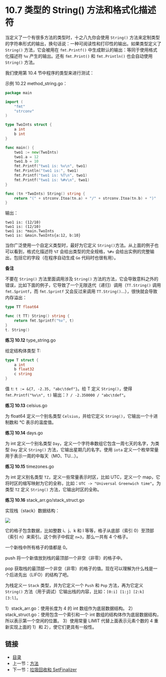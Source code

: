 # 10.7 类型的 String() 方法和格式化描述符

当定义了一个有很多方法的类型时，十之八九你会使用 `String()` 方法来定制类型的字符串形式的输出，换句话说：一种可阅读性和打印性的输出。如果类型定义了 `String()` 方法，它会被用在 `fmt.Printf()` 中生成默认的输出：等同于使用格式化描述符 `%v` 产生的输出。还有 `fmt.Print()` 和 `fmt.Println()` 也会自动使用 `String()` 方法。

我们使用第 10.4 节中程序的类型来进行测试：

示例 10.22 method_string.go：

```go
package main

import (
	"fmt"
	"strconv"
)

type TwoInts struct {
	a int
	b int
}

func main() {
	two1 := new(TwoInts)
	two1.a = 12
	two1.b = 10
	fmt.Printf("two1 is: %v\n", two1)
	fmt.Println("two1 is:", two1)
	fmt.Printf("two1 is: %T\n", two1)
	fmt.Printf("two1 is: %#v\n", two1)
}

func (tn *TwoInts) String() string {
	return "(" + strconv.Itoa(tn.a) + "/" + strconv.Itoa(tn.b) + ")"
}
```

输出：

    two1 is: (12/10)
    two1 is: (12/10)
    two1 is: *main.TwoInts
    two1 is: &main.TwoInts{a:12, b:10}

当你广泛使用一个自定义类型时，最好为它定义 `String()`方法。从上面的例子也可以看到，格式化描述符 `%T` 会给出类型的完全规格，`%#v` 会给出实例的完整输出，包括它的字段（在程序自动生成 `Go` 代码时也很有用）。

**备注**

不要在 `String()` 方法里面调用涉及 `String()` 方法的方法，它会导致意料之外的错误，比如下面的例子，它导致了一个无限迭代（递归）调用（`TT.String()` 调用 `fmt.Sprintf`，而 `fmt.Sprintf` 又会反过来调用 `TT.String()`...），很快就会导致内存溢出：

```go
type TT float64

func (t TT) String() string {
    return fmt.Sprintf("%v", t)
}
t. String()
```

**练习 10.12** type_string.go

给定结构体类型 T:

```go
type T struct {
    a int
    b float32
    c string
}
```

值 `t`: `t := &{7, -2.35, "abc\tdef"}`。给 T 定义 `String()`，使得 `fmt.Printf("%v\n", t)` 输出：`7 / -2.350000 / "abc\tdef"`。

**练习 10.13** celsius.go

为 float64 定义一个别名类型 `Celsius`，并给它定义 `String()`，它输出一个十进制数和 °C 表示的温度值。

**练习 10.14** days.go

为 int 定义一个别名类型 `Day`，定义一个字符串数组它包含一周七天的名字，为类型 `Day` 定义 `String()` 方法，它输出星期几的名字。使用 `iota` 定义一个枚举常量用于表示一周的中每天（MO、TU...）。

**练习 10.15** timezones.go

为 int 定义别名类型 `TZ`，定义一些常量表示时区，比如 UTC，定义一个 map，它将时区的缩写映射为它的全称，比如：`UTC -> "Universal Greenwich time"`。为类型 `TZ` 定义 `String()` 方法，它输出时区的全称。

**练习 10.16** stack_arr.go/stack_struct.go

实现栈（stack）数据结构：

![](images/10.7_fig.jpg?raw=true)

它的格子包含数据，比如整数 i、j、k 和 l 等等，格子从底部（索引 0）至顶部（索引 n）来索引。这个例子中假定 `n=3`，那么一共有 4 个格子。

一个新栈中所有格子的值都是 0。

push 将一个新值放到栈的最顶部一个非空（非零）的格子中。

pop 获取栈的最顶部一个非空（非零）的格子的值。现在可以理解为什么栈是一个后进先出（LIFO）的结构了吧。

为栈定义一 `Stack` 类型，并为它定义一个 `Push` 和 `Pop` 方法，再为它定义 `String()` 方法（用于调试）它输出栈的内容，比如：`[0:i] [1:j] [2:k] [3:l]`。

1）stack_arr.go：使用长度为 4 的 int 数组作为底层数据结构。
2）stack_struct.go：使用包含一个索引和一个 int 数组的结构体作为底层数据结构，所以表示第一个空闲的位置。
3）使用常量 LIMIT 代替上面表示元素个数的 4 重新实现上面的 1）和 2），使它们更具有一般性。

## 链接

- [目录](directory.md)
- 上一节：[方法](10.6.md)
- 下一节：[垃圾回收和 SetFinalizer](10.8.md)
